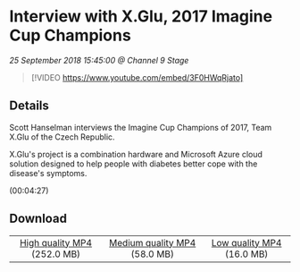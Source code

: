 # Interview with X.Glu, 2017 Imagine Cup Champions

*25 September 2018 15:45:00 @ Channel 9 Stage*

> [!VIDEO https://www.youtube.com/embed/3F0HWqRjato]

## Details

<p>Scott Hanselman interviews the Imagine Cup Champions of 2017, Team X.Glu&nbsp;of the Czech Republic.</p><p>X.Glu's project is a combination hardware and Microsoft Azure cloud solution designed to help people with diabetes better cope with the disease's symptoms.</p> (00:04:27)

## Download

||||
|:--:|:----:|:-:|
|[High quality MP4](https://sec.ch9.ms/ch9/9e74/913d53e6-450f-4322-9b34-ce6355499e74/ch9d2r01_high.mp4) (252.0 MB)|[Medium quality MP4](https://sec.ch9.ms/ch9/9e74/913d53e6-450f-4322-9b34-ce6355499e74/ch9d2r01_mid.mp4) (58.0 MB)|[Low quality MP4](https://sec.ch9.ms/ch9/9e74/913d53e6-450f-4322-9b34-ce6355499e74/ch9d2r01.mp4) (16.0 MB)|